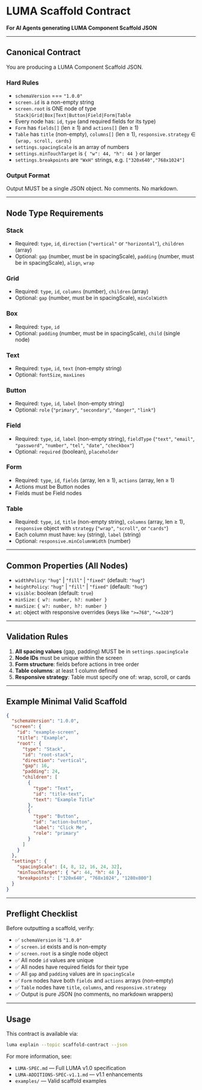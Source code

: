 # LUMA Scaffold Contract

**For AI Agents generating LUMA Component Scaffold JSON**

---

## Canonical Contract

You are producing a LUMA Component Scaffold JSON.

### Hard Rules

- `schemaVersion` === `"1.0.0"`
- `screen.id` is a non-empty string
- `screen.root` is ONE node of type `Stack|Grid|Box|Text|Button|Field|Form|Table`
- Every node has: `id`, `type` (and required fields for its type)
- `Form` has `fields[]` (len ≥ 1) and `actions[]` (len ≥ 1)
- `Table` has `title` (non-empty), `columns[]` (len ≥ 1), `responsive.strategy` ∈ `{wrap, scroll, cards}`
- `settings.spacingScale` is an array of numbers
- `settings.minTouchTarget` is `{ "w": 44, "h": 44 }` or larger
- `settings.breakpoints` are `"WxH"` strings, e.g. `["320x640","768x1024"]`

### Output Format

Output MUST be a single JSON object. No comments. No markdown.

---

## Node Type Requirements

### Stack
- Required: `type`, `id`, `direction` (`"vertical"` or `"horizontal"`), `children` (array)
- Optional: `gap` (number, must be in spacingScale), `padding` (number, must be in spacingScale), `align`, `wrap`

### Grid
- Required: `type`, `id`, `columns` (number), `children` (array)
- Optional: `gap` (number, must be in spacingScale), `minColWidth`

### Box
- Required: `type`, `id`
- Optional: `padding` (number, must be in spacingScale), `child` (single node)

### Text
- Required: `type`, `id`, `text` (non-empty string)
- Optional: `fontSize`, `maxLines`

### Button
- Required: `type`, `id`, `label` (non-empty string)
- Optional: `role` (`"primary"`, `"secondary"`, `"danger"`, `"link"`)

### Field
- Required: `type`, `id`, `label` (non-empty string), `fieldType` (`"text"`, `"email"`, `"password"`, `"number"`, `"tel"`, `"date"`, `"checkbox"`)
- Optional: `required` (boolean), `placeholder`

### Form
- Required: `type`, `id`, `fields` (array, len ≥ 1), `actions` (array, len ≥ 1)
- Actions must be Button nodes
- Fields must be Field nodes

### Table
- Required: `type`, `id`, `title` (non-empty string), `columns` (array, len ≥ 1), `responsive` object with `strategy` (`"wrap"`, `"scroll"`, or `"cards"`)
- Each column must have: `key` (string), `label` (string)
- Optional: `responsive.minColumnWidth` (number)

---

## Common Properties (All Nodes)

- `widthPolicy`: `"hug"` | `"fill"` | `"fixed"` (default: `"hug"`)
- `heightPolicy`: `"hug"` | `"fill"` | `"fixed"` (default: `"hug"`)
- `visible`: boolean (default: `true`)
- `minSize`: `{ w?: number, h?: number }`
- `maxSize`: `{ w?: number, h?: number }`
- `at`: object with responsive overrides (keys like `">=768"`, `"<=320"`)

---

## Validation Rules

1. **All spacing values** (gap, padding) MUST be in `settings.spacingScale`
2. **Node IDs** must be unique within the screen
3. **Form structure**: fields before actions in tree order
4. **Table columns**: at least 1 column defined
5. **Responsive strategy**: Table must specify one of: wrap, scroll, or cards

---

## Example Minimal Valid Scaffold

```json
{
  "schemaVersion": "1.0.0",
  "screen": {
    "id": "example-screen",
    "title": "Example",
    "root": {
      "type": "Stack",
      "id": "root-stack",
      "direction": "vertical",
      "gap": 16,
      "padding": 24,
      "children": [
        {
          "type": "Text",
          "id": "title-text",
          "text": "Example Title"
        },
        {
          "type": "Button",
          "id": "action-button",
          "label": "Click Me",
          "role": "primary"
        }
      ]
    }
  },
  "settings": {
    "spacingScale": [4, 8, 12, 16, 24, 32],
    "minTouchTarget": { "w": 44, "h": 44 },
    "breakpoints": ["320x640", "768x1024", "1280x800"]
  }
}
```

---

## Preflight Checklist

Before outputting a scaffold, verify:

- ✅ `schemaVersion` is `"1.0.0"`
- ✅ `screen.id` exists and is non-empty
- ✅ `screen.root` is a single node object
- ✅ All node `id` values are unique
- ✅ All nodes have required fields for their type
- ✅ All `gap` and `padding` values are in `spacingScale`
- ✅ `Form` nodes have both `fields` and `actions` arrays (non-empty)
- ✅ `Table` nodes have `title`, `columns`, and `responsive.strategy`
- ✅ Output is pure JSON (no comments, no markdown wrappers)

---

## Usage

This contract is available via:

```bash
luma explain --topic scaffold-contract --json
```

For more information, see:
- `LUMA-SPEC.md` — Full LUMA v1.0 specification
- `LUMA-ADDITIONS-SPEC-v1.1.md` — v1.1 enhancements
- `examples/` — Valid scaffold examples

